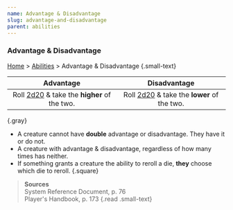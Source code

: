 ```yaml
---
name: Advantage & Disadvantage
slug: advantage-and-disadvantage
parent: abilities
---
```

### Advantage & Disadvantage
[Home](dm-operations-center) > [Abilities](abilities) > Advantage & Disadvantage {.small-text}

| Advantage | Disadvantage | 
|:---:|:---:|
| Roll [2d20](/roll/2d20) & take the **higher** of the two. | Roll [2d20](/roll/2d20) & take the **lower** of the two. |
{.gray}

- A creature cannot have **double** advantage or disadvantage. They have it or do not.
- A creature with advantage & disadvantage, regardless of how many times has neither.
- If something grants a creature the ability to reroll a die, **they** choose which die to reroll.
{.square}

> **Sources** <br/>
> System Reference Document, p. 76<br/>
> Player's Handbook, p. 173
{.read .small-text}


